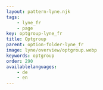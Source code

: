 ```yaml
---
layout: pattern-lyne.njk
tags: 
    - lyne_fr
    - page
key: optgroup-lyne_fr
title: Optgroup
parent: option-folder-lyne_fr
image: lyne/overview/optgroup.webp
keywords: optgroup
order: 290
availablelanguages: 
    - de
    - en
---
```

